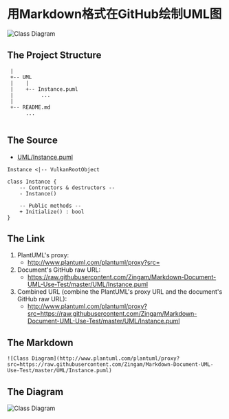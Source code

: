 用Markdown格式在GitHub绘制UML图
====

[comment]: # ( Taken from: https://stackoverflow.com/a/32771815/1474291 )

![Class Diagram](http://www.plantuml.com/plantuml/proxy?src=https://raw.githubusercontent.com/Zingam/Markdown-Document-UML-Use-Test/master/UML/Instance.puml)

The Project Structure
----

```
 |
 +-- UML
 |    |
 |    +-- Instance.puml
 |         ...    
 |
 +-- README.md
      ...
        
```

The Source
----

* [UML/Instance.puml][1]

[1]: https://github.com/Zingam/UML-in-Markdown/blob/master/UML/Instance.puml

```
Instance <|-- VulkanRootObject

class Instance {
    -- Contructors & destructors --
    - Instance()
    
    -- Public methods --
    + Initialize() : bool
}
```

The Link
----

1. PlantUML's proxy:
    * http://www.plantuml.com/plantuml/proxy?src=
2. Document's GitHub raw URL:
    * https://raw.githubusercontent.com/Zingam/Markdown-Document-UML-Use-Test/master/UML/Instance.puml
3. Combined URL (combine the PlantUML's proxy URL and the document's GitHub raw URL):
    * http://www.plantuml.com/plantuml/proxy?src=https://raw.githubusercontent.com/Zingam/Markdown-Document-UML-Use-Test/master/UML/Instance.puml

The Markdown
----

```
![Class Diagram](http://www.plantuml.com/plantuml/proxy?src=https://raw.githubusercontent.com/Zingam/Markdown-Document-UML-Use-Test/master/UML/Instance.puml)
```

The Diagram
----

![Class Diagram](http://www.plantuml.com/plantuml/proxy?src=https://raw.githubusercontent.com/Zingam/Markdown-Document-UML-Use-Test/master/UML/Instance.puml)
